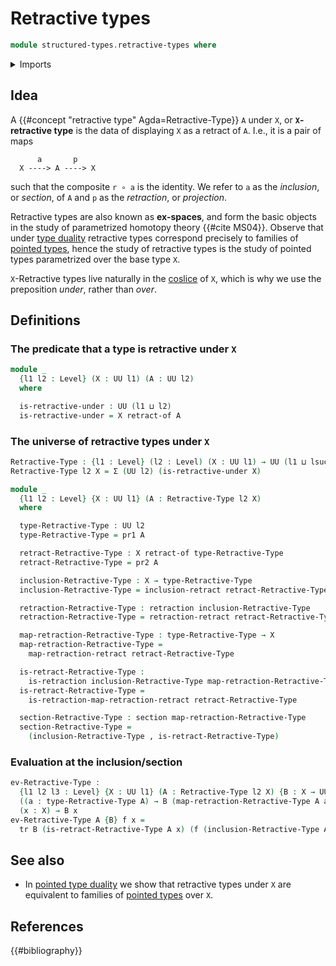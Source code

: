 # Retractive types

```agda
module structured-types.retractive-types where
```

<details><summary>Imports</summary>

```agda
open import foundation.dependent-pair-types
open import foundation.fibers-of-maps
open import foundation.function-types
open import foundation.retracts-of-types
open import foundation.transport-along-identifications
open import foundation.universe-levels

open import foundation-core.homotopies
open import foundation-core.retractions
open import foundation-core.sections

open import structured-types.pointed-types
```

</details>

## Idea

A {{#concept "retractive type" Agda=Retractive-Type}} `A` under `X`, or
**`X`-retractive type** is the data of displaying `X` as a retract of `A`. I.e.,
it is a pair of maps

```text
      a       p
  X ----> A ----> X
```

such that the composite `r ∘ a` is the identity. We refer to `a` as the
_inclusion_, or _section_, of `A` and `p` as the _retraction_, or _projection_.

Retractive types are also known as **ex-spaces**, and form the basic objects in
the study of parametrized homotopy theory {{#cite MS04}}. Observe that under
[type duality](foundation.type-duality.md) retractive types correspond precisely
to families of [pointed types](structured-types.pointed-types.md), hence the
study of retractive types is the study of pointed types parametrized over the
base type `X`.

`X`-Retractive types live naturally in the [coslice](foundation.coslice.md) of
`X`, which is why we use the preposition _under_, rather than _over_.

## Definitions

### The predicate that a type is retractive under `X`

```agda
module _
  {l1 l2 : Level} (X : UU l1) (A : UU l2)
  where

  is-retractive-under : UU (l1 ⊔ l2)
  is-retractive-under = X retract-of A
```

### The universe of retractive types under `X`

```agda
Retractive-Type : {l1 : Level} (l2 : Level) (X : UU l1) → UU (l1 ⊔ lsuc l2)
Retractive-Type l2 X = Σ (UU l2) (is-retractive-under X)

module _
  {l1 l2 : Level} {X : UU l1} (A : Retractive-Type l2 X)
  where

  type-Retractive-Type : UU l2
  type-Retractive-Type = pr1 A

  retract-Retractive-Type : X retract-of type-Retractive-Type
  retract-Retractive-Type = pr2 A

  inclusion-Retractive-Type : X → type-Retractive-Type
  inclusion-Retractive-Type = inclusion-retract retract-Retractive-Type

  retraction-Retractive-Type : retraction inclusion-Retractive-Type
  retraction-Retractive-Type = retraction-retract retract-Retractive-Type

  map-retraction-Retractive-Type : type-Retractive-Type → X
  map-retraction-Retractive-Type =
    map-retraction-retract retract-Retractive-Type

  is-retract-Retractive-Type :
    is-retraction inclusion-Retractive-Type map-retraction-Retractive-Type
  is-retract-Retractive-Type =
    is-retraction-map-retraction-retract retract-Retractive-Type

  section-Retractive-Type : section map-retraction-Retractive-Type
  section-Retractive-Type =
    (inclusion-Retractive-Type , is-retract-Retractive-Type)
```

### Evaluation at the inclusion/section

```agda
ev-Retractive-Type :
  {l1 l2 l3 : Level} {X : UU l1} (A : Retractive-Type l2 X) {B : X → UU l3} →
  ((a : type-Retractive-Type A) → B (map-retraction-Retractive-Type A a)) →
  (x : X) → B x
ev-Retractive-Type A {B} f x =
  tr B (is-retract-Retractive-Type A x) (f (inclusion-Retractive-Type A x))
```

## See also

- In [pointed type duality](structured-types.pointed-type-duality.md) we show
  that retractive types under `X` are equivalent to families of
  [pointed types](structured-types.pointed-types.md) over `X`.

## References

{{#bibliography}}
